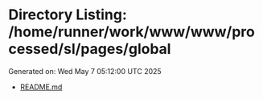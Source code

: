 # Directory Listing: /home/runner/work/www/www/processed/sl/pages/global
Generated on: Wed May  7 05:12:00 UTC 2025

- [README.md](README.md)
